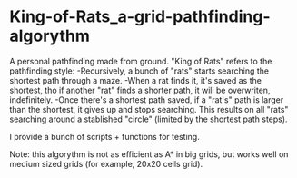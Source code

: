 # King-of-Rats_a-grid-pathfinding-algorythm
A personal pathfinding made from ground.
"King of Rats" refers to the pathfinding style:
-Recursively, a bunch of "rats" starts searching the shortest path through a maze.
-When a rat finds it, it's saved as the shortest, tho if another "rat" finds a shorter path, it will be overwriten, indefinitely.
-Once there's a shortest path saved, if a "rat's" path is larger than the shortest, it gives up and stops searching. This results on all "rats" searching around a stablished "circle" (limited by the shortest path steps).

I provide a bunch of scripts + functions for testing.

Note: this algorythm is not as efficient as A* in big grids, but works well on medium sized grids (for example, 20x20 cells grid).
